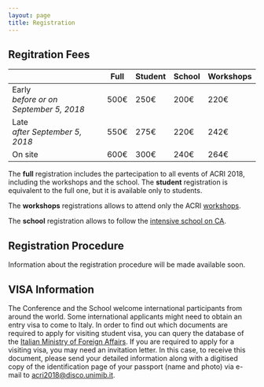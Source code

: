 ```yaml
---
layout: page
title: Registration
---
```


Regitration Fees
----------------

|                                           | Full | Student | School | Workshops |
|-------------------------------------------|------|---------|--------|-----------|
| Early <br> _before or on September 5, 2018_ | 500€ | 250€    | 200€   | 220€      |
| Late <br> _after September 5, 2018_         | 550€ | 275€    | 220€   | 242€      |
| On site                                   | 600€ | 300€    | 240€   | 264€      |

The **full** registration includes the partecipation to all events of ACRI 2018, including the workshops and the school. The **student** registration is equivalent to the full one, but it is available only to students.

The **workshops** registrations allows to attend only the ACRI [workshops](/workshops/).

The **school** registration allows to follow the [intensive school on CA](/school/).

Registration Procedure
----------------------

Information about the registration procedure will be made available soon.


VISA Information
----------------

The Conference and the School welcome international participants from around the world. Some international applicants might need to obtain an entry visa to come to Italy. In order to find out which documents are required to apply for visiting student visa, you can query the database of the [Italian Ministry of Foreign Affairs](http://vistoperitalia.esteri.it/home/en). If you are required to apply for a visiting visa, you may need an invitation letter. In this case, to receive this document, please send your detailed information along with a digitised copy of the identification page of your passport (name and photo) via e-mail to [acri2018@disco.unimib.it](mailto:acri2018.disco.unimib.it).
